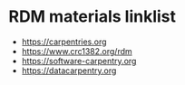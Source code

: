 # RDM materials linklist

- https://carpentries.org
- https://www.crc1382.org/rdm
- https://software-carpentry.org
- https://datacarpentry.org
